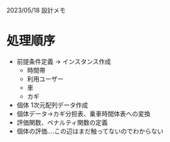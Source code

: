 
2023/05/18
設計メモ


# 処理順序
- 前提条件定義 → インスタンス作成
  - 時間帯
  - 利用ユーザー
  - 車
  - カギ
- 個体 1次元配列データ作成
- 個体データ→カギ分担表、乗車時間体表への変換
- 評価関数、ペナルティ関数の定義
- 個体の評価....この辺はまだ触ってないのでわからない




